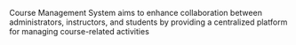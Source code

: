 Course Management System aims to enhance collaboration between administrators, instructors, and students by providing a centralized platform for managing course-related activities
